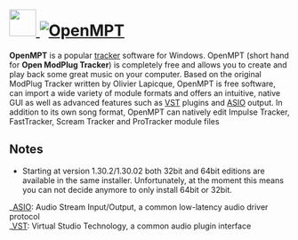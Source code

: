 # [<img src="https://cdn.jsdelivr.net/gh/AdmiringWorm/chocolatey-packages@907f94922206eee2f76ffb6c7aadbdf292db0def/automatic/openmpt/icons/48x48.png" height="48" width="48" /> ![OpenMPT](https://img.shields.io/chocolatey/v/openmpt.svg?label=OpenMPT&style=for-the-badge)](https://chocolatey.org/packages/openmpt)

**OpenMPT** is a popular [tracker](https://en.wikipedia.org/wiki/Tracker_%28music_software%29) software for Windows. OpenMPT (short hand for **Open ModPlug Tracker**) is completely free and allows you to create and play back some great music on your computer. Based on the original ModPlug Tracker written by Olivier Lapicque, OpenMPT is free software, can import a wide variety of module formats and offers an intuitive, native GUI as well as advanced features such as [VST][] plugins and [ASIO][] output. In addition to its own song format, OpenMPT can natively edit Impulse Tracker, FastTracker, Scream Tracker and ProTracker module files

## Notes

- Starting at version 1.30.2/1.30.02 both 32bit and 64bit editions are available in the same installer.
  Unfortunately, at the moment this means you can not decide anymore to only install 64bit or 32bit.

_[ASIO]: Audio Stream Input/Output, a common low-latency audio driver protocol  
_[VST]: Virtual Studio Technology, a common audio plugin interface

[asio]: https://en.wikipedia.org/wiki/Audio_Stream_Input/Output
[vst]: https://en.wikipedia.org/wiki/Virtual_Studio_Technology
